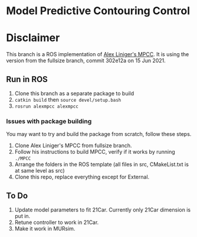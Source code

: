 # Model Predictive Contouring Control

# Disclaimer
This branch is a ROS implementation of [Alex Liniger's MPCC](https://github.com/alexliniger/MPCC). It is using the version from the fullsize branch, commit 302e12a on 15 Jun 2021.

## Run in ROS
1. Clone this branch as a separate package to build
2. `catkin build` then `source devel/setup.bash`
3. `rosrun alexmpcc alexmpcc`

### Issues with package building
You may want to try and build the package from scratch, follow these steps.
1. Clone Alex Liniger's MPCC from fullsize branch.
2. Follow his instructions to build MPCC, verify if it works by running `./MPCC`
3. Arrange the folders in the ROS template (all files in src, CMakeList.txt is at same level as src)
4. Clone this repo, replace everything except for External.

## To Do
1. Update model parameters to fit 21Car. Currently only 21Car dimension is put in.
2. Retune controller to work in 21Car.
3. Make it work in MURsim.


